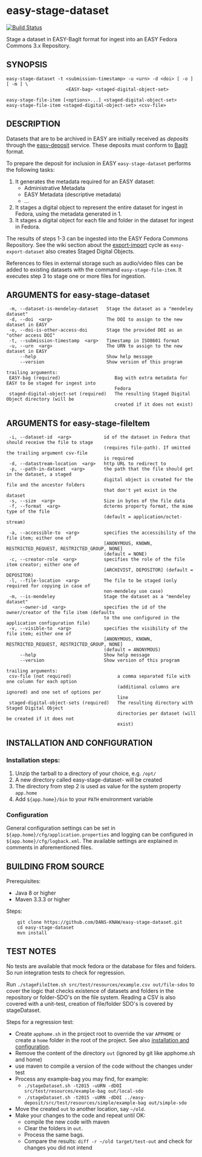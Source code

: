easy-stage-dataset
==================
[![Build Status](https://travis-ci.org/DANS-KNAW/easy-stage-dataset.svg?branch=master)](https://travis-ci.org/DANS-KNAW/easy-stage-dataset)

Stage a dataset in EASY-BagIt format for ingest into an EASY Fedora Commons 3.x Repository.


SYNOPSIS
--------

    easy-stage-dataset -t <submission-timestamp> -u <urn> -d <doi> [ -o ] [ -m ] \
                          <EASY-bag> <staged-digital-object-set>

    easy-stage-file-item [<options>...] <staged-digital-object-set>
    easy-stage-file-item <staged-digital-object-set> <csv-file>


DESCRIPTION
-----------

Datasets that are to be archived in EASY are initially received as *deposits* through the [easy-deposit] service. These
deposits must conform to [BagIt] format.

To prepare the deposit for inclusion in EASY `easy-stage-dataset` performs the following tasks:

 1. It generates the metadata required for an EASY dataset:
    * Administrative Metadata
    * EASY Metadata (descriptive metadata)
    * ...
 2. It stages a digital object to represent the entire dataset for ingest in Fedora, using the metadata generated in 1.
 3. It stages a digital object for each file and folder in the dataset for ingest in Fedora.

The results of steps 1-3 can be ingested into the EASY Fedora Commons Repository. See the wiki section
about the [export-import] cycle as `easy-export-dataset` also creates Staged Digital Objects.

References to files in external storage such as audio/video files can be added to existing datasets with 
the command `easy-stage-file-item`. It executes step 3 to stage one or more files for ingestion.


ARGUMENTS for easy-stage-dataset
--------------------------------

     -m, --dataset-is-mendeley-dataset   Stage the dataset as a "mendeley dataset"
     -d, --doi  <arg>                    The DOI to assign to the new dataset in EASY
     -o, --doi-is-other-access-doi       Stage the provided DOI as an "other access DOI"
     -t, --submission-timestamp  <arg>   Timestamp in ISO8601 format
     -u, --urn  <arg>                    The URN to assign to the new dataset in EASY
         --help                          Show help message
         --version                       Show version of this program

    trailing arguments:
     EASY-bag (required)                    Bag with extra metadata for EASY to be staged for ingest into
                                            Fedora
     staged-digital-object-set (required)   The resulting Staged Digital Object directory (will be
                                            created if it does not exist)


ARGUMENTS for easy-stage-fileItem
---------------------------------

     -i, --dataset-id  <arg>            id of the dataset in Fedora that should receive the file to stage
                                        (requires file-path). If omitted the trailing argument csv-file
                                        is required
     -d, --datastream-location  <arg>   http URL to redirect to
     -p, --path-in-dataset  <arg>       the path that the file should get in the dataset, a staged
                                        digital object is created for the file and the ancestor folders
                                        that don't yet exist in the dataset
     -s, --size  <arg>                  Size in bytes of the file data
     -f, --format  <arg>                dcterms property format, the mime type of the file
                                        (default = application/octet-stream)

     -a, --accessible-to  <arg>         specifies the accessibility of the file item; either one of
                                        [ANONYMOUS, KNOWN, RESTRICTED_REQUEST, RESTRICTED_GROUP, NONE]
                                        (default = NONE)
     -c, --creator-role  <arg>          specifies the role of the file item creator; either one of
                                        [ARCHIVIST, DEPOSITOR] (default = DEPOSITOR)
     -l, --file-location  <arg>         The file to be staged (only required for copying in case of
                                        non-mendeley use case)
     -m, --is-mendeley                  Stage the dataset as a "mendeley dataset"
         --owner-id  <arg>              specifies the id of the owner/creator of the file item (defaults
                                        to the one configured in the application configuration file)
     -v, --visible-to  <arg>            specifies the visibility of the file item; either one of
                                        [ANONYMOUS, KNOWN, RESTRICTED_REQUEST, RESTRICTED_GROUP, NONE]
                                        (default = ANONYMOUS)
         --help                         Show help message
         --version                      Show version of this program

    trailing arguments:
     csv-file (not required)                 a comma separated file with one column for each option
                                             (additional columns are ignored) and one set of options per
                                             line
     staged-digital-object-sets (required)   The resulting directory with Staged Digital Object
                                             directories per dataset (will be created if it does not
                                             exist)


INSTALLATION AND CONFIGURATION
------------------------------

### Installation steps:

1. Unzip the tarball to a directory of your choice, e.g. `/opt/`
2. A new directory called easy-stage-dataset-<version> will be created
3. The directory from step 2 is used as value for the system property ``app.home``
4. Add ``${app.home}/bin`` to your ``PATH`` environment variable


### Configuration

General configuration settings can be set in `${app.home}/cfg/application.properties` and logging can be
configured in `${app.home}/cfg/logback.xml`. The available settings are explained in comments in 
aforementioned files.


BUILDING FROM SOURCE
--------------------

Prerequisites:

* Java 8 or higher
* Maven 3.3.3 or higher
 
Steps:

        git clone https://github.com/DANS-KNAW/easy-stage-dataset.git
        cd easy-stage-dataset
        mvn install

TEST NOTES
----------

No tests are available that mock fedora or the database for files and folders.
So run integration tests to check for regression.

Run `./stageFileItem.sh src/test/resources/example.csv out/file-sdos`
to cover the logic that checks existence of datasets and folders in the repository or folder-SDO's on the file system.
Reading a CSV is also covered with a unit-test, creation of file/folder SDO's is covered by stageDataset.


Steps for a regression test:

* Create `apphome.sh` in the project root to override the var `APPHOME`
  or create a `home` folder in the root of the project.
  See also [installation and configuration](#installation-and-configuration).
* Remove the content of the directory `out` (ignored by git like apphome.sh and home)
* use maven to compile a version of the code without the changes under test
* Process any example-bag you may find, for example:
  * `./stageDataset.sh -t2015 -uURN -dDOI src/test/resources/example-bag out/local-sdo`
  * `./stageDataset.sh -t2015 -uURN -dDOI ../easy-deposit/src/test/resources/simple/example-bag out/simple-sdo`
* Move the created `out` to another location, say `~/old`.
* Make your changes to the code and repeat until OK:
  * compile the new code with maven
  * Clear the folders in `out`.
  * Process the same bags.
  * Compare the results: `diff -r ~/old target/test-out` and check for changes you did not intend


[dans-parent]: https://github.com/DANS-KNAW/dans-parent#dans-parent
[easy-deposit]: https://github.com/DANS-KNAW/easy-deposit#easy-deposit
[BagIt]: https://tools.ietf.org/html/draft-kunze-bagit-11
[export-import]: https://github.com/DANS-KNAW/easy-export-dataset/wiki#the-export-import-cycle
